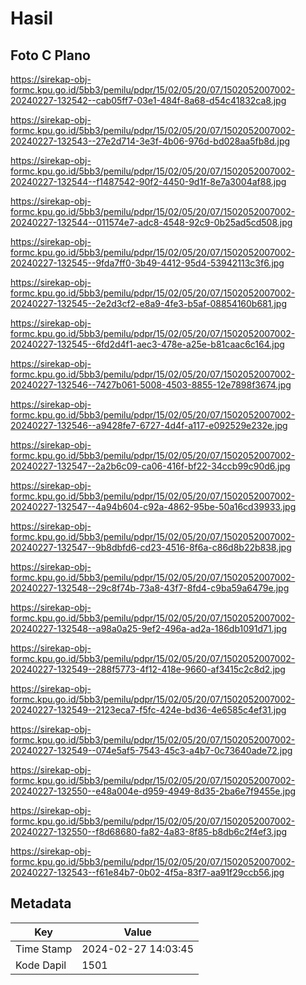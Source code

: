 # Hasil

## Foto C Plano

https://sirekap-obj-formc.kpu.go.id/5bb3/pemilu/pdpr/15/02/05/20/07/1502052007002-20240227-132542--cab05ff7-03e1-484f-8a68-d54c41832ca8.jpg

https://sirekap-obj-formc.kpu.go.id/5bb3/pemilu/pdpr/15/02/05/20/07/1502052007002-20240227-132543--27e2d714-3e3f-4b06-976d-bd028aa5fb8d.jpg

https://sirekap-obj-formc.kpu.go.id/5bb3/pemilu/pdpr/15/02/05/20/07/1502052007002-20240227-132544--f1487542-90f2-4450-9d1f-8e7a3004af88.jpg

https://sirekap-obj-formc.kpu.go.id/5bb3/pemilu/pdpr/15/02/05/20/07/1502052007002-20240227-132544--011574e7-adc8-4548-92c9-0b25ad5cd508.jpg

https://sirekap-obj-formc.kpu.go.id/5bb3/pemilu/pdpr/15/02/05/20/07/1502052007002-20240227-132545--9fda7ff0-3b49-4412-95d4-53942113c3f6.jpg

https://sirekap-obj-formc.kpu.go.id/5bb3/pemilu/pdpr/15/02/05/20/07/1502052007002-20240227-132545--2e2d3cf2-e8a9-4fe3-b5af-08854160b681.jpg

https://sirekap-obj-formc.kpu.go.id/5bb3/pemilu/pdpr/15/02/05/20/07/1502052007002-20240227-132545--6fd2d4f1-aec3-478e-a25e-b81caac6c164.jpg

https://sirekap-obj-formc.kpu.go.id/5bb3/pemilu/pdpr/15/02/05/20/07/1502052007002-20240227-132546--7427b061-5008-4503-8855-12e7898f3674.jpg

https://sirekap-obj-formc.kpu.go.id/5bb3/pemilu/pdpr/15/02/05/20/07/1502052007002-20240227-132546--a9428fe7-6727-4d4f-a117-e092529e232e.jpg

https://sirekap-obj-formc.kpu.go.id/5bb3/pemilu/pdpr/15/02/05/20/07/1502052007002-20240227-132547--2a2b6c09-ca06-416f-bf22-34ccb99c90d6.jpg

https://sirekap-obj-formc.kpu.go.id/5bb3/pemilu/pdpr/15/02/05/20/07/1502052007002-20240227-132547--4a94b604-c92a-4862-95be-50a16cd39933.jpg

https://sirekap-obj-formc.kpu.go.id/5bb3/pemilu/pdpr/15/02/05/20/07/1502052007002-20240227-132547--9b8dbfd6-cd23-4516-8f6a-c86d8b22b838.jpg

https://sirekap-obj-formc.kpu.go.id/5bb3/pemilu/pdpr/15/02/05/20/07/1502052007002-20240227-132548--29c8f74b-73a8-43f7-8fd4-c9ba59a6479e.jpg

https://sirekap-obj-formc.kpu.go.id/5bb3/pemilu/pdpr/15/02/05/20/07/1502052007002-20240227-132548--a98a0a25-9ef2-496a-ad2a-186db1091d71.jpg

https://sirekap-obj-formc.kpu.go.id/5bb3/pemilu/pdpr/15/02/05/20/07/1502052007002-20240227-132549--288f5773-4f12-418e-9660-af3415c2c8d2.jpg

https://sirekap-obj-formc.kpu.go.id/5bb3/pemilu/pdpr/15/02/05/20/07/1502052007002-20240227-132549--2123eca7-f5fc-424e-bd36-4e6585c4ef31.jpg

https://sirekap-obj-formc.kpu.go.id/5bb3/pemilu/pdpr/15/02/05/20/07/1502052007002-20240227-132549--074e5af5-7543-45c3-a4b7-0c73640ade72.jpg

https://sirekap-obj-formc.kpu.go.id/5bb3/pemilu/pdpr/15/02/05/20/07/1502052007002-20240227-132550--e48a004e-d959-4949-8d35-2ba6e7f9455e.jpg

https://sirekap-obj-formc.kpu.go.id/5bb3/pemilu/pdpr/15/02/05/20/07/1502052007002-20240227-132550--f8d68680-fa82-4a83-8f85-b8db6c2f4ef3.jpg

https://sirekap-obj-formc.kpu.go.id/5bb3/pemilu/pdpr/15/02/05/20/07/1502052007002-20240227-132543--f61e84b7-0b02-4f5a-83f7-aa91f29ccb56.jpg


## Metadata

| Key        | Value               |
| ---------- | ------------------- |
| Time Stamp | 2024-02-27 14:03:45 |
| Kode Dapil | 1501                |



